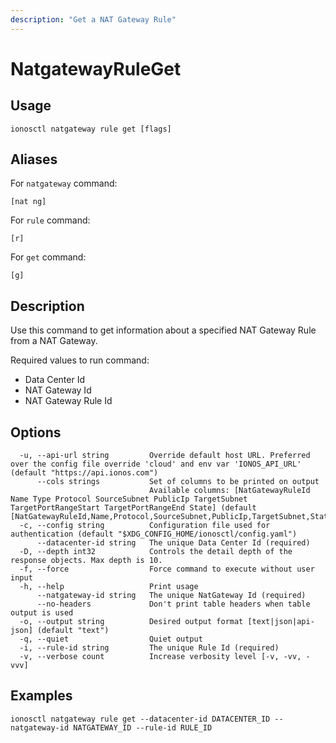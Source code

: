 ```yaml
---
description: "Get a NAT Gateway Rule"
---
```


# NatgatewayRuleGet

## Usage

```text
ionosctl natgateway rule get [flags]
```

## Aliases

For `natgateway` command:

```text
[nat ng]
```

For `rule` command:

```text
[r]
```

For `get` command:

```text
[g]
```

## Description

Use this command to get information about a specified NAT Gateway Rule from a NAT Gateway.

Required values to run command:

* Data Center Id
* NAT Gateway Id
* NAT Gateway Rule Id

## Options

```text
  -u, --api-url string         Override default host URL. Preferred over the config file override 'cloud' and env var 'IONOS_API_URL' (default "https://api.ionos.com")
      --cols strings           Set of columns to be printed on output 
                               Available columns: [NatGatewayRuleId Name Type Protocol SourceSubnet PublicIp TargetSubnet TargetPortRangeStart TargetPortRangeEnd State] (default [NatGatewayRuleId,Name,Protocol,SourceSubnet,PublicIp,TargetSubnet,State])
  -c, --config string          Configuration file used for authentication (default "$XDG_CONFIG_HOME/ionosctl/config.yaml")
      --datacenter-id string   The unique Data Center Id (required)
  -D, --depth int32            Controls the detail depth of the response objects. Max depth is 10.
  -f, --force                  Force command to execute without user input
  -h, --help                   Print usage
      --natgateway-id string   The unique NatGateway Id (required)
      --no-headers             Don't print table headers when table output is used
  -o, --output string          Desired output format [text|json|api-json] (default "text")
  -q, --quiet                  Quiet output
  -i, --rule-id string         The unique Rule Id (required)
  -v, --verbose count          Increase verbosity level [-v, -vv, -vvv]
```

## Examples

```text
ionosctl natgateway rule get --datacenter-id DATACENTER_ID --natgateway-id NATGATEWAY_ID --rule-id RULE_ID
```

